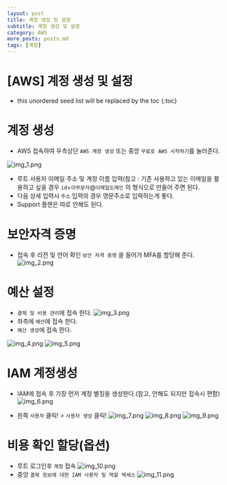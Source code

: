 ```yaml
---
layout: post
title: 계정 생성 및 설정
subtitle: 계정 생성 및 설정
category: AWS
more_posts: posts.md
tags: [계정]
---
```

# [AWS] 계정 생성 및 설정

<!--more-->
<!-- Table of contents -->
* this unordered seed list will be replaced by the toc
{:toc}


# 계정 생성
- AWS 접속하여 우측상단 `AWS 계정 생성` 또는 중앙 `무료로 AWS 시작하기`를 눌러준다.

![img_1.png](/assets/img/AWS/img1/img_1.png)

- 루트 사용자 이메일 주소 및 계정 이름 입력(참고 : 기존 사용하고 있는 이메일을 활용하고 싶을 경우 `id`+`아무문자`@`이메일도메인` 의 형식으로 만들어 주면 된다.
- 다음 상세 입력시 `주소` 입력의 경우 영문주소로 입력하는게 좋다.
- Support 플랜은 따로 안해도 된다.

# 보안자격 증명
- 접속 후 리전 및 언어 확인 `보안 자격 증명` 을 들어가 MFA를 할당해 준다.
![img_2.png](/assets/img/AWS/img1/img_2.png)

# 예산 설정
- `결제 및 비용 관리`에 접속 한다.
![img_3.png](/assets/img/AWS/img1/img_3.png)
- 좌측에 `예산`에 접속 한다.
- `예산 생성`에 접속 한다.

![img_4.png](/assets/img/AWS/img1/img_4.png)
![img_5.png](/assets/img/AWS/img1/img_5.png)

# IAM 계정생성
- IAM에 접속 후 가장 먼저 계정 별칭을 생성한다.(참고, 안해도 되지만 접속시 편함)
![img_6.png](/assets/img/AWS/img1/img_6.png)

- 왼쪽 `사용자` 클릭! > `사용자 생성` 클릭!
![img_7.png](/assets/img/AWS/img1/img_7.png)
![img_8.png](/assets/img/AWS/img1/img_8.png)
![img_9.png](/assets/img/AWS/img1/img_9.png)

# 비용 확인 할당(옵션)
- 루트 로그인후 `계정` 접속
![img_10.png](/assets/img/AWS/img1/img_10.png)
- 중앙 `결제 정보에 대한 IAM 사용자 및 역할 액세스`
![img_11.png](/assets/img/AWS/img1/img_11.png)